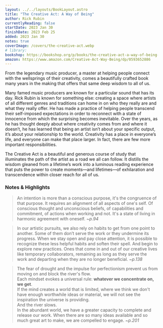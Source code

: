 ```yaml
---
layout: ../../layouts/BookLayout.astro
title: "The Creative Act: A Way of Being"
author: Rick Rubin
currentlyReading: false
startDate: 2023 Jan 30
finishDate: 2023 Feb 25
added: 2023 Jan 30
notes: true
coverImage: /covers/the-creative-act.webp
# library:
bookshop: https://bookshop.org/p/books/the-creative-act-a-way-of-being-rick-rubin/18543579
amazon: https://www.amazon.com/Creative-Act-Way-Being/dp/0593652886
---
```


From the legendary music producer, a master at helping people connect with the wellsprings of their creativity, comes a beautifully crafted book many years in the making that offers that same deep wisdom to all of us.

Many famed music producers are known for a particular sound that has its day. Rick Rubin is known for something else: creating a space where artists of all different genres and traditions can home in on who they really are and what they really offer. He has made a practice of helping people transcend their self-imposed expectations in order to reconnect with a state of innocence from which the surprising becomes inevitable. Over the years, as he has thought deeply about where creativity comes from and where it doesn’t, he has learned that being an artist isn’t about your specific output, it’s about your relationship to the world. Creativity has a place in everyone’s life, and everyone can make that place larger. In fact, there are few more important responsibilities.

The Creative Act is a beautiful and generous course of study that illuminates the path of the artist as a road we all can follow. It distills the wisdom gleaned from a lifetime’s work into a luminous reading experience that puts the power to create moments—and lifetimes—of exhilaration and transcendence within closer reach for all of us.

### Notes & Highlights
> An intention is more than a conscious purpose, it's the congruence of that purpose. It requires an alignment of all aspects of one's self. Of conscious thought and unconscious beliefs, of capabilities and commitment, of actions when working and not. It's a state of living in harmonic agreement with oneself. *~p.94*

> In our artistic pursuits, we also rely on habits to get from one point to another. Some of them don’t serve the work or they undermine its progress. When we stay open and pay close attention, it is possible to recognize these less helpful habits and soften their spell. And begin to explore new practices. Ones that come in and out of our creative lives like temporary collaborators, remaining as long as they serve the work and departing when they are no longer beneficial. *~p.138*

> The fear of drought and the impulse for perfectionism prevent us from moving on and block the river's flow.  
> Each mindset evokes a universal rule: **whatever we concentrate on, we get**.  
> If the mind creates a world that is limited, where we think we don't have enough worthwhile ideas or material, we will not see the inspiration the universe is providing.  
> And the river slows.  
> In the abundant world, we have a greater capacity to complete and release our work. When there are so many ideas available and so much great art to make, we are compelled to engage. *~p.201*  
